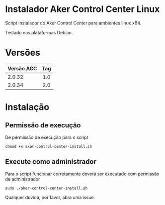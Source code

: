 # Instalador Aker Control Center Linux
Script instalador do Aker Control Center para ambientes linux x64. 

Testado nas plataformas Debian. 

# Versões
| Versão ACC    | Tag           |
| ------------- |:-------------:|
| 2.0.32        | 1.0           |
| 2.0.34        | 2.0           |


# Instalação
## Permissão de execução
De permissão de execução para o script

```
chmod +x aker-control-center-install.sh
```

## Execute como administrador
Para o script funcionar corretamente deverá ser executado com permissão de administrador

```
sudo ./aker-control-center-install.sh
```


Qualquer duvida, por favor, abra uma issue.
